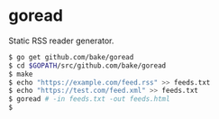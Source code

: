 # goread

Static RSS reader generator.

```bash
$ go get github.com/bake/goread
$ cd $GOPATH/src/github.com/bake/goread
$ make
$ echo "https://example.com/feed.rss" >> feeds.txt
$ echo "https://test.com/feed.xml" >> feeds.txt
$ goread # -in feeds.txt -out feeds.html
$
```
